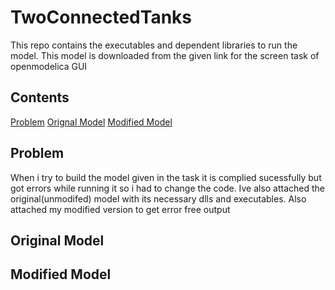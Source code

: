 # TwoConnectedTanks 
This repo contains the executables and dependent libraries to run the model. This model is downloaded from the given link for the screen task of openmodelica GUI

## Contents

[Problem](#problem)
[Orignal Model](#original-model)
[Modified Model](#modified-model)



## Problem 
When i try to build the model given in the task it is complied sucessfully but got errors while running it so i had to change the code. Ive also attached the original(unmodifed) model with its necessary dlls and executables. Also attached my modified version to get error free output 

## Original Model




## Modified Model
